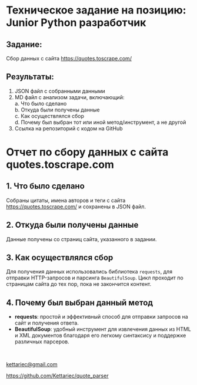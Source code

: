 # Техническое задание на позицию: Junior Python разработчик 
## Задание: 
Сбор данных с сайта https://quotes.toscrape.com/ 
## Результаты:
1. JSON файл с собранными данными
2. MD файл с анализом задачи, включающий:
<br> a. Что было сделано 
<br> b. Откуда были получены данные
<br> c. Как осуществлялся сбор
<br> d. Почему был выбран тот или иной метод/инструмент, а не другой
3. Ссылка на репозиторий с кодом на GitHub


# Отчет по сбору данных с сайта quotes.toscrape.com

## 1. Что было сделано
Собраны цитаты, имена авторов и теги с сайта https://quotes.toscrape.com/ и сохранены в JSON файл.

## 2. Откуда были получены данные
Данные получены со страниц сайта, указанного в задании.

## 3. Как осуществлялся сбор
Для получения данных использовались библиотека `requests`, для отправки HTTP-запросов и парсинга `BeautifulSoup`. Цикл проходит по страницам сайта до тех пор, пока не закончится контент.

## 4. Почему был выбран данный метод
- **requests**: простой и эффективный способ для отправки запросов на сайт и получения ответа.
- **BeautifulSoup**: удобный инструмент для извлечения данных из HTML и XML документов благодаря его легкому синтаксису и поддержке различных парсеров.



<br>

kettariec@gmail.com

https://github.com/Kettariec/quote_parser